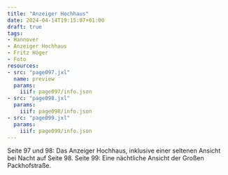 ```yaml
---
title: "Anzeiger Hochhaus"
date: 2024-04-14T19:15:07+01:00
draft: true
tags:
- Hannover
- Anzeiger Hochhaus
- Fritz Höger
- Foto
resources:
- src: "page097.jxl"
  name: preview
  params:
    iiif: page097/info.json
- src: "page098.jxl"
  params:
    iiif: page098/info.json
- src: "page099.jxl"
  params:
    iiif: page099/info.json
---
```


Seite 97 und 98: Das Anzeiger Hochhaus, inklusive einer seltenen Ansicht bei Nacht auf Seite 98.
Seite 99: Eine nächtliche Ansicht der Großen Packhofstraße.
